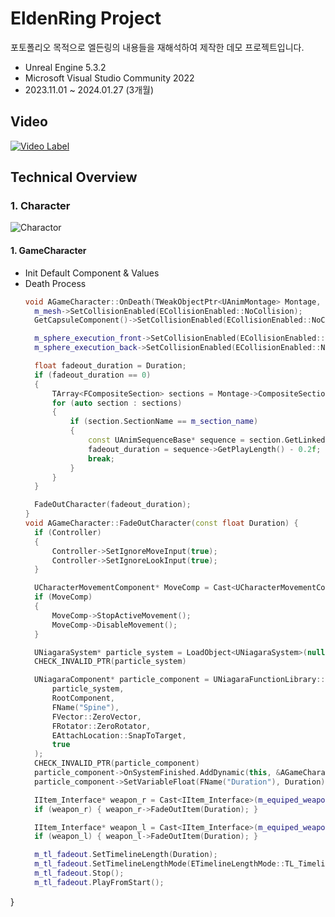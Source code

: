 EldenRing Project
===============================
포토폴리오 목적으로 엘든링의 내용들을 재해석하여 제작한 데모 프로젝트입니다. 

* Unreal Engine 5.3.2
* Microsoft Visual Studio Community 2022
* 2023.11.01 ~ 2024.01.27 (3개월)

Video
----------
[![Video Label](http://img.youtube.com/vi/ZO0a9uATi-o/0.jpg)](https://youtu.be/ZO0a9uATi-o)

Technical Overview
------------------

### 1. Character
![Charactor](https://github.com/yolong1020/EldenRing/assets/87303898/63739cc3-0bff-4242-9309-f3c2f8cea049)
#### 1. GameCharacter
* Init Default Component & Values
* Death Process
  ```C++
  void AGameCharacter::OnDeath(TWeakObjectPtr<UAnimMontage> Montage, const float& Duration) {
	m_mesh->SetCollisionEnabled(ECollisionEnabled::NoCollision);
	GetCapsuleComponent()->SetCollisionEnabled(ECollisionEnabled::NoCollision);

	m_sphere_execution_front->SetCollisionEnabled(ECollisionEnabled::NoCollision);
	m_sphere_execution_back->SetCollisionEnabled(ECollisionEnabled::NoCollision);

	float fadeout_duration = Duration;
	if (fadeout_duration == 0)
	{
		TArray<FCompositeSection> sections = Montage->CompositeSections;
		for (auto section : sections)
		{
			if (section.SectionName == m_section_name)
			{
				const UAnimSequenceBase* sequence = section.GetLinkedSequence();
				fadeout_duration = sequence->GetPlayLength() - 0.2f;
				break;
			}
		}
	}

	FadeOutCharacter(fadeout_duration);
  }
  void AGameCharacter::FadeOutCharacter(const float Duration) {
	if (Controller)
	{
		Controller->SetIgnoreMoveInput(true);
		Controller->SetIgnoreLookInput(true);
	}

	UCharacterMovementComponent* MoveComp = Cast<UCharacterMovementComponent>(GetMovementComponent());
	if (MoveComp)
	{
		MoveComp->StopActiveMovement();
		MoveComp->DisableMovement();
	}

	UNiagaraSystem* particle_system = LoadObject<UNiagaraSystem>(nullptr, TEXT("/Script/Niagara.NiagaraSystem'/Game/Effects/Niagara/NS_FadeOut.NS_FadeOut'"));
	CHECK_INVALID_PTR(particle_system)

	UNiagaraComponent* particle_component = UNiagaraFunctionLibrary::SpawnSystemAttached(
		particle_system,
		RootComponent,
		FName("Spine"),
		FVector::ZeroVector,
		FRotator::ZeroRotator,
		EAttachLocation::SnapToTarget,
		true
	);
	CHECK_INVALID_PTR(particle_component)
	particle_component->OnSystemFinished.AddDynamic(this, &AGameCharacter::FinishFadeOut);
	particle_component->SetVariableFloat(FName("Duration"), Duration);

	IItem_Interface* weapon_r = Cast<IItem_Interface>(m_equiped_weapon_R);
	if (weapon_r) { weapon_r->FadeOutItem(Duration); }

	IItem_Interface* weapon_l = Cast<IItem_Interface>(m_equiped_weapon_L);
	if (weapon_l) { weapon_l->FadeOutItem(Duration); }

	m_tl_fadeout.SetTimelineLength(Duration);
	m_tl_fadeout.SetTimelineLengthMode(ETimelineLengthMode::TL_TimelineLength);
	m_tl_fadeout.Stop();
	m_tl_fadeout.PlayFromStart();
}
  ```
